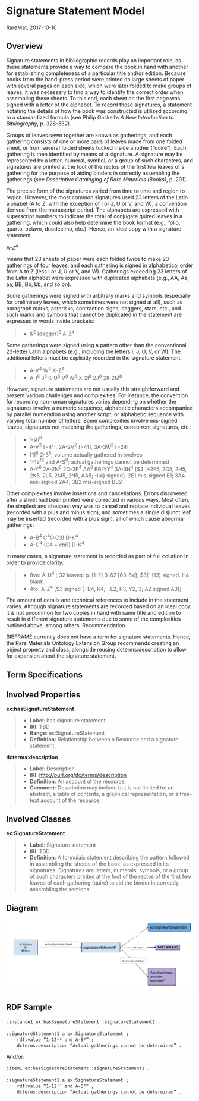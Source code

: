 Signature Statement Model
=============
RareMat, 2017-10-10

Overview
--------
Signature statements in bibliographic records play an important role, as these statements provide a way to compare the book in hand with another for establishing completeness of a particular title and/or edition.  Because books from the hand-press period were printed on large sheets of paper with several pages on each side, which were later folded to make groups of leaves, it was necessary to find a way to identify the correct order when assembling these sheets.  To this end, each sheet on the first page was signed with a letter of the alphabet.  To record these signatures, a statement notating the details of how the book was constructed is utilized according to a standardized formula (see Philip Gaskell’s *A New Introduction to Bibliography*, p. 328-332).
 
Groups of leaves sewn together are known as gatherings, and each gathering consists of one or more pairs of leaves made from one folded sheet, or from several folded sheets tucked inside another (“quire”).  Each gathering is then identified by means of a signature.  A signature may be represented by a letter, numeral, symbol, or a group of such characters, and signatures are printed at the foot of the rectos of the first few leaves of a gathering for the purpose of aiding binders in correctly assembling the gatherings (see *Descriptive Cataloging of Rare Materials (Books)*, p. 201).

The precise form of the signatures varied from time to time and region to region.  However, the most common signatures used 23 letters of the Latin alphabet (A to Z, with the exception of I or J, U or V, and W), a convention derived from the manuscript period.  The alphabets are expressed with superscript numbers to indicate the total of conjugate quired leaves in a gathering, which could also help determine the book format (e.g., folio, quarto, octavo, duodecimo, etc.).  Hence, an ideal copy with a signature statement,

A-Z<sup>4</sup>

means that 23 sheets of paper were each folded twice to make 23 gatherings of four leaves, and each gathering is signed in alphabetical order from A to Z (less I or J, U or V, and W).  Gatherings exceeding 23 letters of the Latin alphabet were expressed with duplicated alphabets (e.g., AA, Aa, aa, BB, Bb, bb, and so on).
 
Some gatherings were signed with arbitrary marks and symbols (especially for preliminary leaves, which sometimes were not signed at all), such as paragraph marks, asterisks, contraction signs, daggers, stars, etc., and such marks and symbols that cannot be duplicated in the statement are expressed in words inside brackets:
> - &<sup>2</sup> [dagger]<sup>2</sup> A-Z<sup>4</sup>

Some gatherings were signed using a pattern other than the conventional 23-letter Latin alphabets (e.g., including the letters I, J, U, V, or W).  The additional letters must be explicitly recorded in the signature statement:
> - A-V<sup>4</sup> W<sup>4</sup> X-Z<sup>4</sup>
> - A-I<sup>8</sup> J<sup>8</sup> K-U<sup>8</sup> V<sup>8</sup> W<sup>8</sup> X-2I<sup>8</sup> 2J<sup>8</sup> 2K-2M<sup>8</sup>

However, signature statements are not usually this straightforward and present various challenges and complexities.  For instance, the convention for recording non-roman signatures varies depending on whether the signatures involve a numeric sequence, alphabetic characters accompanied by parallel numeration using another script, or alphabetic sequence with varying total number of letters.  Some complexities involve mis-signed leaves, signatures not matching the gatherings, concurrent signatures, etc.:
> - ʼ-sh<sup>8</sup>
> - А-Ѵ<sup>2</sup> [=41], 2А-2Ѵ<sup>2</sup> [=41], 3А-3Ѿ<sup>2</sup> [=24]
> - [1]<sup>8</sup> 2-3<sup>8</sup>; volume actually gathered in twelves
> - 1-12<sup>12</sup> and A-S<sup>8</sup>; actual gatherings cannot be determined
> - A-Y<sup>6</sup> 2A-2N<sup>6</sup> 2O-2P<sup>4</sup> AA<sup>6</sup> BB-YY<sup>4</sup> 3A-3H<sup>4</sup> [$4 (+2F5, 2G5, 2H5, 2K5, 2L5, 2M5, 2N5, AA5; -II4) signed]. 2E1 mis-signed E1; 3A4 mis-signed 2A4; 3B2 mis-signed BB2

Other complexities involve insertions and cancellations.  Errors discovered after a sheet had been printed were corrected in various ways.  Most often, the simplest and cheapest way was to cancel and replace individual leaves (recorded with a plus and minus sign), and sometimes a single disjunct leaf may be inserted (recorded with a plus sign), all of which cause abnormal gatherings:
> - A-B<sup>4</sup> C<sup>4</sup>(±C3) D-K<sup>4</sup>
> - A-C<sup>4</sup> (C4 + chi1) D-K<sup>4</sup>
 
In many cases, a signature statement is recorded as part of full collation in order to provide clarity:
 
> - 8vo: A-H<sup>4</sup> ; 32 leaves: p. [1-2] 3-62 [63-64]; $3(−H3) signed. H4 blank
> - 4to: A-Z<sup>4</sup> [$3 signed (+B4, K4; −L2, P3, Y2, 3; A2 signed A3)]
 
The amount of details and technical references to include in the statement varies.  Although signature statements are recorded based on an ideal copy, it is not uncommon for two copies in hand with same title and edition to result in different signature statements due to some of the complexities outlined above, among others.
Recommendation
 
BIBFRAME currently does not have a term for signature statements.  Hence, the Rare Materials Ontology Extension Group recommends creating an object property and class, alongside reusing dcterms:description to allow for expansion about the signature statement.
 
Term Specifications
--------

Involved Properties
--------
**ex:hasSignatureStatement**
> - **Label**: has signature statement
> - **IRI**: TBD
> - **Range**: ex:SignatureStatement
> - **Definition**: Relationship between a Resource and a signature statement.

**dcterms:description**
> - **Label**: Description
> - **IRI**: http://purl.org/dc/terms/description
> - **Definition**: An account of the resource. 
> - **Comment**: Description may include but is not limited to: an abstract, a table of contents, a graphical representation, or a free-text account of the resource.

Involved Classes
--------
**ex:SignatureStatement**
> - **Label**: Signature statement
> - **IRI**: TBD
> - **Definition**: A formulaic statement describing the pattern followed in assembling the sheets of the book, as expressed in its signatures. Signatures are letters, numerals, symbols, or a group of such characters printed at the foot of the rectos of the first few leaves of each gathering (quire) to aid the binder in correctly assembling the sections. 


Diagram
--------
![Signature Statement Diagram](/modeling_recommendations/modeling_diagrams/signature_statement.png)

RDF Sample
--------
```
:instance1 ex:hasSignatureStatement :signatureStatement1 .

:signatureStatement1 a ex:SignatureStatement ;
    rdf:value “1-12¹² and A-S⁸” ;
    dcterms:description “Actual gatherings cannot be determined” .
```

And/or:

```
:item1 ex:hasSignatureStatement :signatureStatement1 .

:signatureStatement1 a ex:SignatureStatement ;
    rdf:value “1-12¹² and A-S⁸” ;
    dcterms:description “Actual gatherings cannot be determined” .
```
